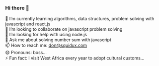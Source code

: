 ### Hi there 👋

🌱 I’m currently learning algorithms, data structures, problem solving with javascript and react.js</br>
👯 I’m looking to collaborate on javascript problem solving</br>
🤔 I’m looking for help with using node.js </br>
💬 Ask me about solving number sum with javascript </br>
📫 How to reach me: don@squidux.com </br>
😄 Pronouns: boss...</br>
⚡ Fun fact: I visit West Africa every year to adopt cultural customs...</br>

